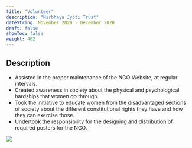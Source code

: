 ```yaml
---
title: "Volunteer"
description: "Nirbhaya Jyoti Trust"
dateString: November 2020 - December 2020
draft: false
showToc: false
weight: 402
--- 
```


## Description

- Assisted in the proper maintenance of the NGO Website, at regular intervals.
- Created awareness in society about the physical and psychological hardships that women go through.
- Took the initiative to educate women from the disadvantaged sections of society about the different constitutional rights they have and how they can exercise those.
- Undertook the responsibility for the designing and distribution of required posters for the NGO.

![](/vExperience/nirbhayaimage.png#center)